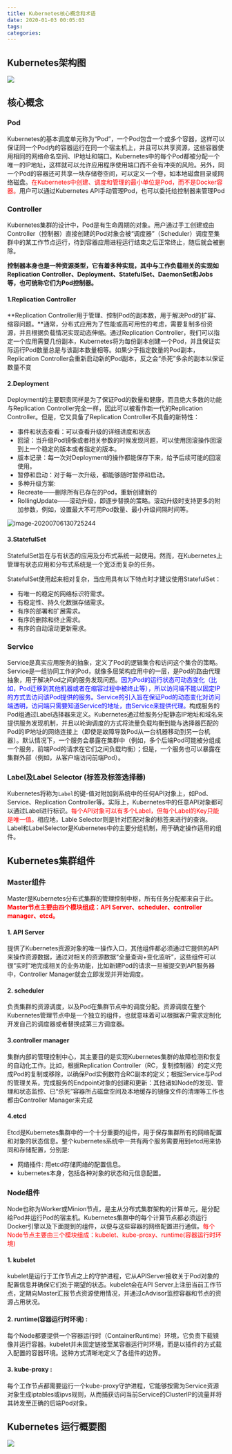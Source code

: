 ```yaml
---
title: Kubernetes核心概念和术语
date: 2020-01-03 00:05:03
tags:
categories:
---
```



## Kubernetes架构图

![](https://gitee.com/QingHui/picGo-img-bed/raw/master/img/k8s架构图.jpg)

## 核心概念

### Pod
Kubernetes的基本调度单元称为“Pod”，一个Pod包含一个或多个容器，这样可以保证同一个Pod内的容器运行在同一个宿主机上，并且可以共享资源，这些容器使用相同的网络命名空间、IP地址和端口。Kubernetes中的每个Pod都被分配一个唯一的IP地址，这样就可以允许应用程序使用端口而不会有冲突的风险。另外，同一个Pod的容器还可共享一块存储卷空间，可以定义一个卷，如本地磁盘目录或网络磁盘。<font color=red>在Kubernetes中创建、调度和管理的最小单位是Pod，而不是Docker容器。</font>用户可以通过Kubernetes API手动管理Pod，也可以委托给控制器来管理Pod

### Controller

Kubernetes集群的设计中，Pod是有生命周期的对象。用户通过手工创建或由Controller（控制器）直接创建的Pod对象会被“调度器”（Scheduler）调度至集群中的某工作节点运行，待到容器应用进程运行结束之后正常终止，随后就会被删除。

**控制器本身也是一种资源类型，它有着多种实现，其中与工作负载相关的实现如Replication Controller、Deployment、StatefulSet、DaemonSet和Jobs等，也可统称它们为Pod控制器。**

#### 1.Replication Controller

**Replication Controller用于管理、控制Pod的副本数，用于解决Pod的扩容、缩容问题。**通常，分布式应用为了性能或高可用性的考虑，需要复制多份资源，并且根据负载情况实现动态伸缩。通过Replication Controller，我们可以指定一个应用需要几份副本，Kubernetes将为每份副本创建一个Pod，并且保证实际运行Pod数量总是与该副本数量相等。如果少于指定数量的Pod副本，Replication Controller会重新启动新的Pod副本，反之会“杀死”多余的副本以保证数量不变

#### 2.Deployment

Deployment的主要职责同样是为了保证Pod的数量和健康，而且绝大多数的功能与Replication Controller完全一样，因此可以被看作新一代的Replication Controller。但是，它又具备了Replication Controller不具备的新特性：

-  事件和状态查看：可以查看升级的详细进度和状态
-  回滚：当升级Pod镜像或者相关参数的时候发现问题，可以使用回滚操作回滚到上一个稳定的版本或者指定的版本。
-  版本记录：每一次对Deployment的操作都能保存下来，给予后续可能的回滚使用。
-  暂停和启动：对于每一次升级，都能够随时暂停和启动。
-  多种升级方案: 
  -  Recreate——删除所有已存在的Pod，重新创建新的
  -  RollingUpdate——滚动升级，即逐步替换的策略。滚动升级时支持更多的附加参数，例如，设置最大不可用Pod数量、最小升级间隔时间等。

![image-20200706130725244](https://gitee.com/QingHui/picGo-img-bed/raw/master/img/image-20200706130725244.png)

#### 3.StatefulSet

StatefulSet旨在与有状态的应用及分布式系统一起使用。然而，在Kubernetes上管理有状态应用和分布式系统是一个宽泛而复杂的任务。

StatefulSet使用起来相对复杂，当应用具有以下特点时才建议使用StatefulSet：

 - 有唯一的稳定的网络标识符需求。
 - 有稳定性、持久化数据存储需求。
 - 有序的部署和扩展需求。
 - 有序的删除和终止需求。
 - 有序的自动滚动更新需求。

### Service
 Service是真实应用服务的抽象，定义了Pod的逻辑集合和访问这个集合的策略。Service是一组协同工作的Pod，就像多层架构应用中的一层，是Pod的路由代理抽象，用于解决Pod之间的服务发现问题。<font color=blue>因为Pod的运行状态可动态变化（比如，Pod迁移到其他机器或者在缩容过程中被终止等），所以访问端不能以固定IP的方式去访问该Pod提供的服务。Service的引入旨在保证Pod的动态变化对访问端透明，访问端只需要知道Service的地址，由Service来提供代理。</font>构成服务的Pod组通过Label选择器来定义。Kubernetes通过给服务分配静态IP地址和域名来提供服务发现机制，并且以轮询调度的方式将流量负载均衡到能与选择器匹配的Pod的IP地址的网络连接上（即使是故障导致Pod从一台机器移动到另一台机器）。默认情况下，一个服务会暴露在集群中（例如，多个后端Pod可能被分组成一个服务，前端Pod的请求在它们之间负载均衡）；但是，一个服务也可以暴露在集群外部（例如，从客户端访问前端Pod）。


### Label及Label Selector (标签及标签选择器)

Kubernetes将称为`Label`的键-值对附加到系统中的任何API对象上，如Pod、Service、Replication Controller等。实际上，Kubernetes中的任意API对象都可以通过Label进行标识。<font color=red>每个API对象可以有多个Label，但每个Label的Key只能是唯一值。</font>相应地，Lable Selector则是针对匹配对象的标签来进行的查询。Label和LabelSelector是Kubernetes中的主要分组机制，用于确定操作适用的组件。



## Kubernetes集群组件

### Master组件

Master是Kubernetes分布式集群的管理控制中枢，所有任务分配都来自于此。<font color=red> **Master节点主要由四个模块组成：API Server、scheduler、controller manager、etcd。** </font>

#### 1. API Server

提供了Kubernetes资源对象的唯一操作入口，其他组件都必须通过它提供的API来操作资源数据，通过对相关的资源数据“全量查询+变化监听”，这些组件可以很“实时”地完成相关的业务功能，比如新建Pod的请求一旦被提交到API服务器中，Controller Manager就会立即发现并开始调度。

#### 2. scheduler

负责集群的资源调度，以及Pod在集群节点中的调度分配。资源调度在整个Kubernetes管理节点中是一个独立的组件，也就意味着可以根据客户需求定制化开发自己的调度器或者替换成第三方调度器。

#### 3.controller manager

集群内部的管理控制中心，其主要目的是实现Kubernetes集群的故障检测和恢复的自动化工作。比如，根据Replication Controller（RC，复制控制器）的定义完成Pod的复制或移除，以确保Pod实例数符合RC副本的定义；根据Service与Pod的管理关系，完成服务的Endpoint对象的创建和更新：其他诸如Node的发现、管理和状态监控、已“杀死”容器所占磁盘空间及本地缓存的镜像文件的清理等工作也都由Controller Manager来完成

#### 4.etcd

Etcd是Kubernetes集群中的一个十分重要的组件，用于保存集群所有的网络配置和对象的状态信息。整个kubernetes系统中一共有两个服务需要用到etcd用来协同和存储配置，分别是:

- 网络插件: 用etcd存储网络的配置信息。
- kubernetes本身，包括各种对象的状态和元信息配置。

### Node组件
Node也称为Worker或Minion节点，是主从分布式集群架构的计算单元，是分配给Pod并运行Pod的宿主机。Kubernetes集群中的每个计算节点都必须运行Docker引擎以及下面提到的组件，以便与这些容器的网络配置进行通信。<font color=red>每个Node节点主要由三个模块组成：kubelet、kube-proxy、runtime(容器运行时环境)</font>



#### 1. kubelet

kubelet是运行于工作节点之上的守护进程，它从APIServer接收关于Pod对象的配置信息并确保它们处于期望的状态。kubelet会在API Server上注册当前工作节点，定期向Master汇报节点资源使用情况，并通过cAdvisor监控容器和节点的资源占用状况。
#### 2. runtime(容器运行时环境) :
每个Node都要提供一个容器运行时（ContainerRuntime）环境，它负责下载镜像并运行容器。kubelet并未固定链接至某容器运行时环境，而是以插件的方式载入配置的容器环境。这种方式清晰地定义了各组件的边界。
#### 3. kube-proxy :
每个工作节点都需要运行一个kube-proxy守护进程，它能够按需为Service资源对象生成iptables或ipvs规则，从而捕获访问当前Service的ClusterIP的流量并将其转发至正确的后端Pod对象。



## Kubernetes 运行概要图

![](https://gitee.com/QingHui/picGo-img-bed/raw/master/img/3511337-15e18b42c884866a.png)